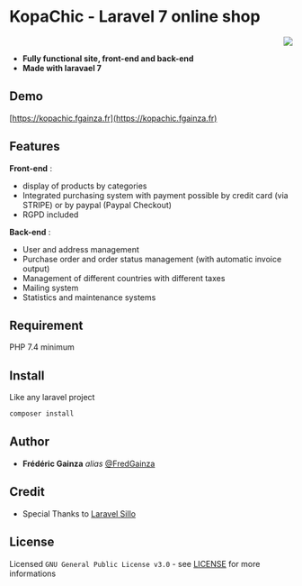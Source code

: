 # KopaChic - Laravel 7 online shop

<p align="right"><img src="https://img.shields.io/badge/KoPaTiK-Agency-blue"><p align="right">

* **Fully functional site, front-end and back-end**<br>
* **Made with laravael 7**

## Demo

[https://kopachic.fgainza.fr](https://kopachic.fgainza.fr)

## Features

**Front-end** :

* display of products by categories
* Integrated purchasing system with payment possible by credit card (via STRIPE) or by paypal (Paypal Checkout)
* RGPD included

**Back-end** :

* User and address management
* Purchase order and order status management (with automatic invoice output)
* Management of different countries with different taxes
* Mailing system
* Statistics and maintenance systems

## Requirement

PHP 7.4 minimum

## Install

Like any laravel project

```php
composer install
```

## Author

* **Frédéric Gainza** _alias_ [@FredGainza](https://github.com/FredGainza)

## Credit

* Special Thanks to [Laravel Sillo](http://www.laravel.sillo.org/)

## License

Licensed ``GNU General Public License v3.0`` - see [LICENSE](LICENSE) for more informations
